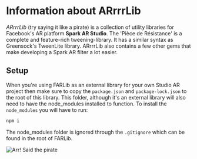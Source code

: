 # Information about ARrrrLib
*ARrrrLib* (try saying it like a pirate) is a collection of utility libraries for Facebook's AR platform **Spark AR Studio**.
The 'Pièce de Résistance' is a complete and feature-rich tweening-library. It has a similar syntax as Greensock's TweenLite library. ARrrrLib also contains a few other gems that make developing a Spark AR filter a lot easier.

## Setup
When you're using FARLib as an external library for your own Studio AR project then make sure to copy the ```package.json``` and ```package-lock.json``` to the root of this library. This folder, although it's an external library will also need to have the node_modules installed to function. To install the ```node_modules``` you will have to run:
```javascript
npm i
```
The node_modules folder is ignored through the ```.gitignore``` which can be found in the root of FARLib.

![Arr! Said the pirate](https://github.com/ypmits/ARrrrLib/blob/develop/images/pirate.png?raw=true)
